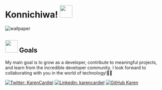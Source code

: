  <h1> Konnichiwa! <img src = "https://slackmojis.com/emojis/12510-kirby_dance/download" width="40"/></h1>

![wallpaper](https://github.com/karencardiel/karencardiel/assets/129384547/81e7f4fc-58d4-48ff-b488-c4f3d01ce7da)

## <img src = "https://slackmojis.com/emojis/36231-kirby-type/download" width ="40"> Goals 
My main goal is to grow as a developer, contribute to meaningful projects, and learn from the incredible developer community. I look forward to collaborating with you in the world of technology!🌸✨


[![Twitter: KarenCardiel](https://img.shields.io/twitter/follow/ThaiiBraga?style=social)](https://twitter.com/karenkrdiel)
[![Linkedin: karencardiel](https://img.shields.io/badge/-thaianebraga-blue?style=flat-square&logo=Linkedin&logoColor=white&link=https://www.linkedin.com/in/karencardiel/)](https://www.linkedin.com/in/karencardiel/)
[![GitHub Karen](https://img.shields.io/github/followers/thaiane?label=follow&style=social)](https://github.com/karencardiel)

